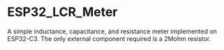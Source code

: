 # ESP32_LCR_Meter
A simple inductance, capacitance, and resistance meter implemented on ESP32-C3. The only external component required is a 2Mohm resistor.
